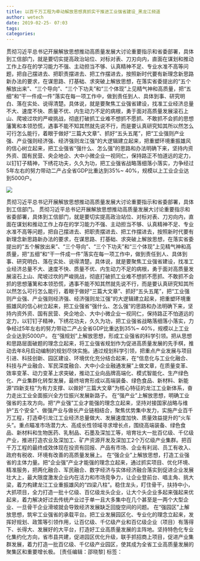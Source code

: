 ```yaml
---
title: 以百千万工程为牵动解放思想真抓实干推进工业强省建设_黑龙江频道
author: wetech
date: 2019-02-25- 07:03
tags: 
categories: 
---
```

贯彻习近平总书记开展解放思想推动高质量发展大讨论重要指示和省委部署，具体到工信部门，就是要切实提高政治站位、对标对表、刀刃向内，直面在谋划和推动工作上存在的学习能力不强、主动担当不够、认真精神不足、专业水准不高等问题，把自己摆进去、把职责摆进去、把工作摆进去，按照新时代要有新理念新思路新办法的要求，在谋思路、打基础、求突破上解放思想，在落实省委提出的“五个解放出来”、“三个导向”、“三个下功夫”和“三个体现”上见精气神和高质量，把“五细”和“干一件成一件”落实在每一项工作中，做到责任到人、具体到事、研究明白、落在实处、说得清楚。具体说，就是要聚焦工业强省建设，找准工业经济总量不大、速度不快、质量不优、内生动力不足的病根，勇于面对高质量发展滚石上山、爬坡过坎的严峻挑战，彻底打破抓工业难不想抓不愿抓、不敢抓不会抓的思想藩篱和本领恐慌，遇事不能不知其然就先说不行，而是要认真研究知其所以然怎么可行怎么能行，着眼于做好“三篇大文章”、抓好“五头五尾”，把“工业强则产业强、产业强则经济强、经济强则龙江强”的大逻辑建立起来，把重塑环境重振雄风的信心树立起来，把工业强省“强什么、怎么强”的思路和办法明确下来，坚持内资外资、国有民营、央企地企、大中小微企业一视同仁，保持路正不怕道远的定力，以钉钉子精神，下绣花功夫，久久为功，把工业强省战略落细落小落实，力争经过5年左右的努力带动二产占全省GDP比重达到35%~ 40%，规模以上工业企业达到5000户。
<!-- more -->
                
<img align="center" border="0" src="http://p2.ifengimg.com/a/2016/0810/204c433878d5cf9size1_w16_h16.png" />
                
            
贯彻习近平总书记开展解放思想推动高质量发展大讨论重要指示和省委部署，具体到工信部门。
贯彻习近平总书记开展解放思想推动高质量发展大讨论重要指示和省委部署，具体到工信部门，就是要切实提高政治站位、对标对表、刀刃向内，直面在谋划和推动工作上存在的学习能力不强、主动担当不够、认真精神不足、专业水准不高等问题，把自己摆进去、把职责摆进去、把工作摆进去，按照新时代要有新理念新思路新办法的要求，在谋思路、打基础、求突破上解放思想，在落实省委提出的“五个解放出来”、“三个导向”、“三个下功夫”和“三个体现”上见精气神和高质量，把“五细”和“干一件成一件”落实在每一项工作中，做到责任到人、具体到事、研究明白、落在实处、说得清楚。具体说，就是要聚焦工业强省建设，找准工业经济总量不大、速度不快、质量不优、内生动力不足的病根，勇于面对高质量发展滚石上山、爬坡过坎的严峻挑战，彻底打破抓工业难不想抓不愿抓、不敢抓不会抓的思想藩篱和本领恐慌，遇事不能不知其然就先说不行，而是要认真研究知其所以然怎么可行怎么能行，着眼于做好“三篇大文章”、抓好“五头五尾”，把“工业强则产业强、产业强则经济强、经济强则龙江强”的大逻辑建立起来，把重塑环境重振雄风的信心树立起来，把工业强省“强什么、怎么强”的思路和办法明确下来，坚持内资外资、国有民营、央企地企、大中小微企业一视同仁，保持路正不怕道远的定力，以钉钉子精神，下绣花功夫，久久为功，把工业强省战略落细落小落实，力争经过5年左右的努力带动二产占全省GDP比重达到35%~ 40%，规模以上工业企业达到5000户。
在“强规划”上解放思想，形成工业强省的科学引领。把从思想和思路层面破题的理念立起来，将工业强省规划作为促进高质量发展的先手棋，推动去年8月启动编制的规划尽快实施。通过规划科学引领，把重点产业发展与项目引进、科技创新、园区建设、环境优化充分结合起来，在“信息化与工业化融合、科技与产业融合、军民深度融合、大中小企业融通发展”上做文章，在质量变革、效率变革、动力变革上求突破，推动工业向品牌高端化、模式智能化、生产绿色化、产业集群化转型发展，最终培育形成以高端装备、绿色食品、新材料、新能源“四新支柱”为有力支撑、以做好“三篇大文章”为核心特征的龙江工业新体系，奋力走出工业全面振兴全方位振兴发展新路子。
在“强产业”上解放思想，明确工业强省的主攻方向。把“产业强”工业才能强的理念立起来，坚持对接国家战略与维护“五个安全”、做强产业与做长产业链相结合，聚焦优势集中发力，实施产业百千万工程，打造牵引龙江工业经济总量做大、发展速度加快、质量效益提升的“火车头”。重点瞄准市场潜力大、高成长性领域寻求增长点，围绕高端装备、绿色食品、新材料和生物医药、乳制品、石墨及深加工等，培育壮大一批百亿级、千亿级产业，推进打造农业及深加工、矿产资源开发及深加工2个万亿级产业集群。把百千万工程的最终成效体现在投资有回报、产品有市场、企业有利润、员工有收入、政府有税收、环境有改善的高质量发展上。
在“强企业”上解放思想，打造工业强省的主体力量。把“企业强”产业才能强的理念立起来，通过抓实项目、优化环境、精准服务，把两化融合、军民融合、数字经济与实体经济融合落实到促进企业发展壮大上，最大限度激发企业内在活力和市场竞争力，让企业登前台、唱主角、挑大梁，着力构建龙江工业重振雄风的“四梁八柱”。稳住龙头，盯住骨干，扶持中小，大抓项目，全力打造一批十亿级、百亿级龙头企业，让大个头企业多起来强起来优起来，着力解决好过去传统产业过于单一且大多集中在几个甚至是一两个大型企业、一旦骨干企业滑坡就会导致经济发展缺乏回旋空间的问题。
在“强园区”上解放思想，筑牢工业强省的承载平台。把工业发展园区化、专业化的理念立起来，发挥好规划、政策等引领作用，让百亿级、千亿级产业和百亿级企业（项目）有落得下、长得大、发展好的大平台，打造好工业高质量发展的主阵地。坚持特色化专业化集约化方向，省市县共建，促进园区优化升级，联手抓招商上项目，促进产业集群发展，着力打造一批百亿级、千亿级产业园区，使其成为全省工业高质量发展的聚集区和重要增长极。
[责任编辑：邵晓黎]
标签：
 
             
